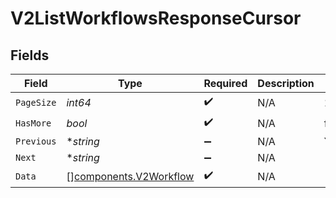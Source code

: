# V2ListWorkflowsResponseCursor


## Fields

| Field                                                            | Type                                                             | Required                                                         | Description                                                      | Example                                                          |
| ---------------------------------------------------------------- | ---------------------------------------------------------------- | ---------------------------------------------------------------- | ---------------------------------------------------------------- | ---------------------------------------------------------------- |
| `PageSize`                                                       | *int64*                                                          | :heavy_check_mark:                                               | N/A                                                              | 15                                                               |
| `HasMore`                                                        | *bool*                                                           | :heavy_check_mark:                                               | N/A                                                              | false                                                            |
| `Previous`                                                       | **string*                                                        | :heavy_minus_sign:                                               | N/A                                                              | YXVsdCBhbmQgYSBtYXhpbXVtIG1heF9yZXN1bHRzLol=                     |
| `Next`                                                           | **string*                                                        | :heavy_minus_sign:                                               | N/A                                                              |                                                                  |
| `Data`                                                           | [][components.V2Workflow](../../models/components/v2workflow.md) | :heavy_check_mark:                                               | N/A                                                              |                                                                  |